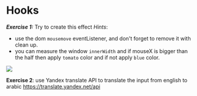 # Hooks

**_Exercise 1:_**
Try to create this effect
_Hints_:

- use the dom `mousemove` eventListener, and don't forget to remove it with clean up.
- you can measure the window `innerWidth` and if mouseX is bigger than the half then apply `tomato` color and if not apply `blue` color.

![](https://i.imgur.com/AizMCZA.gif)

**Exercise 2**:
use Yandex translate API to translate the input from english to arabic
https://translate.yandex.net/api
